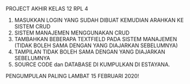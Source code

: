 PROJECT AKHIR KELAS 12 RPL 4
1. MASUKKAN LOGIN YANG SUDAH DIBUAT KEMUDIAN ARAHKAN KE SISTEM CRUD
2. SISTEM MANAJEMEN MENGGUNAKAN CRUD
3. TAMBAHKAN BEBERAPA TEXTFIELD PADA SISTEM MANAJEMEN (TIDAK BOLEH SAMA DENGAN YANG DIAJARKAN SEBELUMNYA)
4. TAMPILAN TIDAK BOLEH SAMA DENGAN YANG DIAJARKAN SEBELUMNYA
5. SOURCE CODE dan DATABASE DI KUMPULKAN DI ESTAYANA.

PENGUMPULAN PALING LAMBAT 15 FEBRUARI 2020!
